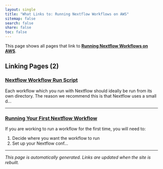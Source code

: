 ```yaml
---
layout: single
title: "What Links to: Running Nextflow Workflows on AWS"
sitemap: false
search: false
share: false
toc: false
---
```


This page shows all pages that link to **[Running Nextflow Workflows on AWS](/datademos/on_aws/)**.

## Linking Pages (2)

### [Nextflow Workflow Run Script](/datademos/run_script/)

Each workflow which you run with Nextflow should ideally be run from its own directory.
The reason we recommend this is that Nextflow uses a small d...

---

### [Running Your First Nextflow Workflow](/datademos/running_first_workflow/)

If you are working to run a workflow for the first time, you will need to:
1. Decide where you want the workflow to run
2. Set up your Nextflow conf...

---


*This page is automatically generated. Links are updated when the site is rebuilt.*
